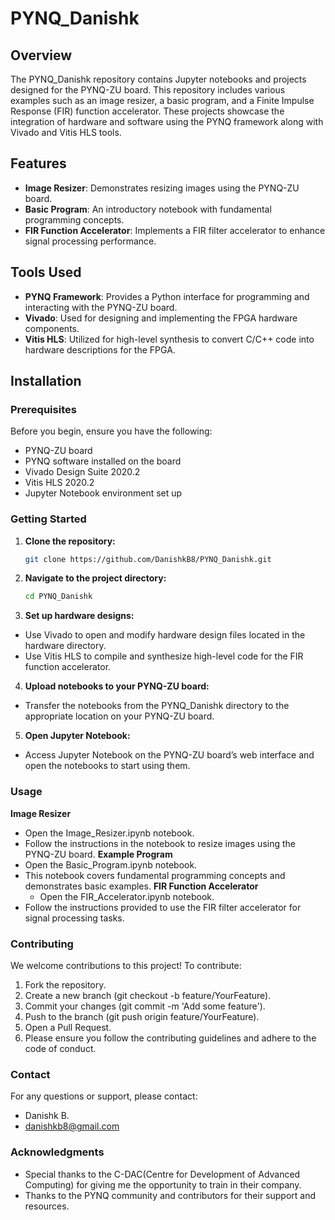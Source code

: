 # PYNQ_Danishk


## Overview

The PYNQ_Danishk repository contains Jupyter notebooks and projects designed for the PYNQ-ZU board. This repository includes various examples such as an image resizer, a basic program, and a Finite Impulse Response (FIR) function accelerator. These projects showcase the integration of hardware and software using the PYNQ framework along with Vivado and Vitis HLS tools.

## Features

- **Image Resizer**: Demonstrates resizing images using the PYNQ-ZU board.
- **Basic Program**: An introductory notebook with fundamental programming concepts.
- **FIR Function Accelerator**: Implements a FIR filter accelerator to enhance signal processing performance.

## Tools Used

- **PYNQ Framework**: Provides a Python interface for programming and interacting with the PYNQ-ZU board.
- **Vivado**: Used for designing and implementing the FPGA hardware components.
- **Vitis HLS**: Utilized for high-level synthesis to convert C/C++ code into hardware descriptions for the FPGA.

## Installation

### Prerequisites

Before you begin, ensure you have the following:

- PYNQ-ZU board
- PYNQ software installed on the board
- Vivado Design Suite 2020.2
- Vitis HLS 2020.2
- Jupyter Notebook environment set up

### Getting Started

1. **Clone the repository:**

   ```bash
   git clone https://github.com/DanishkB8/PYNQ_Danishk.git
2. **Navigate to the project directory:**
   
   ```bash
   cd PYNQ_Danishk

3. **Set up hardware designs:**

- Use Vivado to open and modify hardware design files located in the hardware directory.
- Use Vitis HLS to compile and synthesize high-level code for the FIR function accelerator.
4. **Upload notebooks to your PYNQ-ZU board:**
- Transfer the notebooks from the PYNQ_Danishk directory to the appropriate location on your PYNQ-ZU board.
5. **Open Jupyter Notebook:**
- Access Jupyter Notebook on the PYNQ-ZU board’s web interface and open the notebooks to start using them.

### Usage
**Image Resizer**
- Open the Image_Resizer.ipynb notebook.
- Follow the instructions in the notebook to resize images using the PYNQ-ZU board.
**Example Program**
- Open the Basic_Program.ipynb notebook.
- This notebook covers fundamental programming concepts and demonstrates basic examples.
**FIR Function Accelerator**
  - Open the FIR_Accelerator.ipynb notebook.
- Follow the instructions provided to use the FIR filter accelerator for signal processing tasks.

### Contributing
We welcome contributions to this project! To contribute:
1. Fork the repository.
2. Create a new branch (git checkout -b feature/YourFeature).
3. Commit your changes (git commit -m 'Add some feature').
4. Push to the branch (git push origin feature/YourFeature).
5. Open a Pull Request.
6. Please ensure you follow the contributing guidelines and adhere to the code of conduct.


### Contact
For any questions or support, please contact:

- Danishk B.
- danishkb8@gmail.com


### Acknowledgments
- Special thanks to the C-DAC(Centre for Development of Advanced Computing) for giving me the opportunity to train in their company.
- Thanks to the PYNQ community and contributors for their support and resources.
